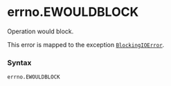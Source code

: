# errno.EWOULDBLOCK

Operation would block.

This error is mapped to the exception [`BlockingIOError`](../../exceptions/BlockingIOError.md).

### Syntax

```python
errno.EWOULDBLOCK
```
